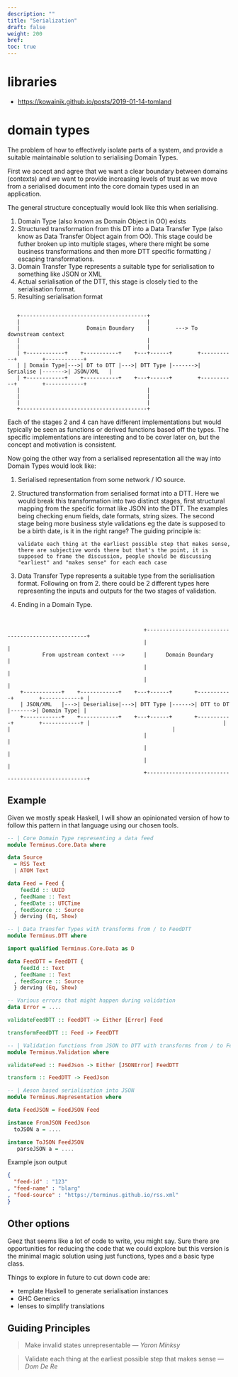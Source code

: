 ```yaml
---
description: ""
title: "Serialization"
draft: false
weight: 200
bref:
toc: true
---
```


# libraries
- https://kowainik.github.io/posts/2019-01-14-tomland

# domain types

The problem of how to effectively isolate parts of a system, and provide a suitable maintainable solution to
serialising Domain Types.

First we accept and agree that we want a clear boundary between domains (contexts) and we want to provide increasing levels of trust as we move from a serialised document into the core domain types used in an application.

The general structure conceptually would look like this when serialising.

 1. Domain Type (also known as Domain Object in OO) exists
 2. Structured transformation from this DT into a Data Transfer Type (also know as Data Transfer Object again from OO).
    This stage could be futher broken up into multiple stages, where there might be some business transformations and
    then more DTT specific formatting / escaping transformations.
 3. Domain Transfer Type represents a suitable type for serialisation to something like JSON or XML
 4. Actual serialisation of the DTT, this stage is closely tied to the serialisation format.
 5. Resulting serialisation format

```

   +----------------------------------------+
   |                                        |
   |                     Domain Boundary    |        ---> To downstream context
   |                                        |
   |                                        |
   | +------------+    +-----------+    +---+------+        +-----------+        +------------+
   | | Domain Type|--->| DT to DTT |--->| DTT Type |------->| Serialise |------->| JSON/XML   |
   | +------------+    +-----------+    +---+------+        +-----------+        +------------+
   |                                        |
   |                                        |
   |                                        |
   +----------------------------------------+

```

Each of the stages 2 and 4 can have different implementations but would typically be seen as functions or derived
functions based off the types. The specific implementations are interesting and to be cover later on, but the concept
and motivation is consistent.

Now going the other way from a serialised representation all the way into Domain Types would look like:

 1. Serialised representation from some network / IO source.
 2. Structured transformation from serialised format into a DTT. Here we would break this transformation into
    two distinct stages, first structural mapping from the specific format like JSON into the DTT. The examples
    being checking enum fields, date formats, string sizes. The second stage being more business style validations
    eg the date is supposed to be a birth date, is it in the right range? The guiding principle is:

    `validate each thing at the earliest possible step that makes sense,
     there are subjective words there but that's the point, it is supposed to
     frame the discussion, people should be discussing "earliest" and
     "makes sense" for each each case`

  3. Data Transfer Type represents a suitable type from the serialisation format. Following on from 2. there could
     be 2 different types here representing the inputs and outputs for the two stages of validation.

  4. Ending in a Domain Type.

```


                                           +---------------------------------------------------+
                                           |                                                   |
           From upstream context --->      |      Domain Boundary                              |
                                           |                                                   |
                                           |                                                   |
    +------------+    +------------+    +---+------+       +-----------+        +------------+ |
    | JSON/XML   |--->| Deserialise|--->| DTT Type |------>| DTT to DT |------->| Domain Type| |
    +------------+    +------------+    +---+------+       +-----------+        +------------+ |                                          |                                           |                                                   |
                                           |                                                   |
                                           |                                                   |
                                           |                                                   |
                                           +---------------------------------------------------+

```

Example
----------

Given we mostly speak Haskell, I will show an opinionated version of how to follow this pattern in that language using
our chosen tools.

``` haskell
-- | Core Domain Type representing a data feed
module Terminus.Core.Data where

data Source
  = RSS Text
  | ATOM Text

data Feed = Feed {
    feedId :: UUID
  , feedName :: Text
  , feedDate :: UTCTime
  , feedSource :: Source
  } derving (Eq, Show)
```

``` haskell
-- | Data Transfer Types with transforms from / to FeedDTT
module Terminus.DTT where

import qualified Terminus.Core.Data as D

data FeedDTT = FeedDTT {
    feedId :: Text
  , feedName :: Text
  , feedSource :: Source
  } derving (Eq, Show)

-- Various errors that might happen during validation
data Error = ....

validateFeedDTT :: FeedDTT -> Either [Error] Feed

transformFeedDTT :: Feed -> FeedDTT

```

``` haskell
-- | Validation functions from JSON to DTT with transforms from / to FeedJson
module Terminus.Validation where

validateFeed :: FeedJson -> Either [JSONError] FeedDTT

transform :: FeedDTT -> FeedJson
```


``` haskell
-- | Aeson based serialisation into JSON
module Terminus.Representation where

data FeedJSON = FeedJSON Feed

instance FromJSON FeedJson
  toJSON a = ....

instance ToJSON FeedJSON
   parseJSON a = ....

```

Example json output

``` json
{
  "feed-id" : "123"
, "feed-name" : "blarg"
, "feed-source" : "https://terminus.github.io/rss.xml"
}
```

Other options
----------

Geez that seems like a lot of code to write, you might say. Sure there are opportunities for reducing the code
that we could explore but this version is the minimal magic solution using just functions, types and a basic type class.

Things to explore in future to cut down code are:

 * template Haskell to generate serialisation instances
 * GHC Generics
 * lenses to simplify translations

Guiding Principles
----------

> Make invalid states unrepresentable &mdash; <cite>Yaron Minksy</cite>

> Validate each thing at the earliest possible step that makes sense &mdash; <cite>Dom De Re</cite>
